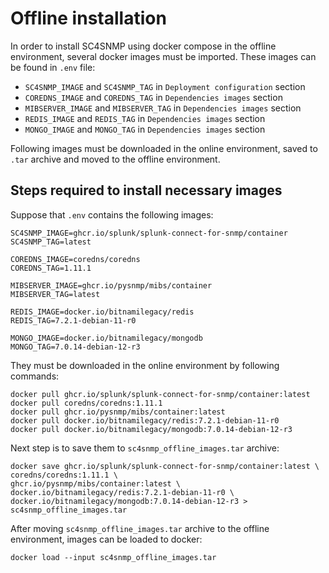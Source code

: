# Offline installation

In order to install SC4SNMP using docker compose in the offline environment, several docker images must be imported. 
These images can be found in `.env` file:

- `SC4SNMP_IMAGE` and `SC4SNMP_TAG` in `Deployment configuration` section
- `COREDNS_IMAGE` and `COREDNS_TAG` in `Dependencies images` section
- `MIBSERVER_IMAGE` and `MIBSERVER_TAG` in `Dependencies images` section
- `REDIS_IMAGE` and `REDIS_TAG` in `Dependencies images` section
- `MONGO_IMAGE` and `MONGO_TAG` in `Dependencies images` section

Following images must be downloaded in the online environment, saved to `.tar` archive and moved to the offline environment.

## Steps required to install necessary images

Suppose that `.env` contains the following images:

```.env
SC4SNMP_IMAGE=ghcr.io/splunk/splunk-connect-for-snmp/container
SC4SNMP_TAG=latest

COREDNS_IMAGE=coredns/coredns
COREDNS_TAG=1.11.1

MIBSERVER_IMAGE=ghcr.io/pysnmp/mibs/container
MIBSERVER_TAG=latest

REDIS_IMAGE=docker.io/bitnamilegacy/redis
REDIS_TAG=7.2.1-debian-11-r0

MONGO_IMAGE=docker.io/bitnamilegacy/mongodb
MONGO_TAG=7.0.14-debian-12-r3
```

They must be downloaded in the online environment by following commands:

```shell
docker pull ghcr.io/splunk/splunk-connect-for-snmp/container:latest
docker pull coredns/coredns:1.11.1
docker pull ghcr.io/pysnmp/mibs/container:latest
docker pull docker.io/bitnamilegacy/redis:7.2.1-debian-11-r0
docker pull docker.io/bitnamilegacy/mongodb:7.0.14-debian-12-r3
```

Next step is to save them to `sc4snmp_offline_images.tar` archive:
```shell
docker save ghcr.io/splunk/splunk-connect-for-snmp/container:latest \
coredns/coredns:1.11.1 \
ghcr.io/pysnmp/mibs/container:latest \
docker.io/bitnamilegacy/redis:7.2.1-debian-11-r0 \
docker.io/bitnamilegacy/mongodb:7.0.14-debian-12-r3 > sc4snmp_offline_images.tar
```

After moving `sc4snmp_offline_images.tar` archive to the offline environment, images can be loaded to docker:
```shell
docker load --input sc4snmp_offline_images.tar
```